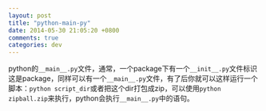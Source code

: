```yaml
---
layout: post
title: "python-main-py"
date: 2014-05-30 21:05:20 +0800
comments: true
categories: dev
---
```


python的`__main__.py`文件，通常，一个package下有一个`__init__.py`文件标识这是package，同样可以有一个`__main__.py`文件，有了后你就可以这样运行一个脚本：`python script_dir`或者把这个dir打包成zip，可以使用`python zipball.zip`来执行，python会执行`__main__.py`中的语句。